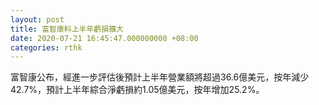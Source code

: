 ```yaml
---
layout: post
title: 富智康料上半年虧損擴大
date: 2020-07-21 16:45:47.000000000 +08:00
categories: rthk
---
```


富智康公布，經進一步評估後預計上半年營業額將超過36.6億美元，按年減少42.7%，預計上半年綜合淨虧損約1.05億美元，按年增加25.2%。
